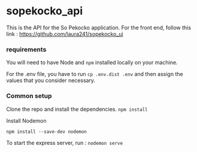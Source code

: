 # sopekocko_api

This is the API for the So Pekocko  application. For the front end, follow this link : https://github.com/laura241/sopekocko_ui

### requirements ###

You will need to have Node and `npm` installed locally on your machine.

For the .env file, you have to run `cp .env.dist .env` and then assign the values that you consider necessary.

### Common setup ###

Clone the repo and install the dependencies.
`npm install`

Install Nodemon

`npm install --save-dev nodemon`

To start the express server, run :
`nodemon serve`


